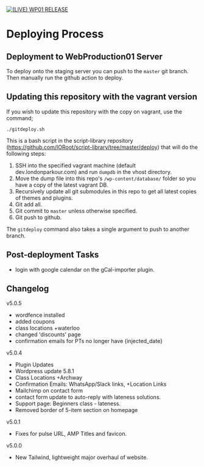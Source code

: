 [![(LIVE) WP01 RELEASE](https://github.com/IORoot/deploy__STAGING/actions/workflows/pushto_webproduction01.yml/badge.svg?branch=master)](https://github.com/IORoot/deploy__STAGING/actions/workflows/pushto_webproduction01.yml)

# Deploying Process

## Deployment to WebProduction01 Server

To deploy onto the staging server you can push to the `master` git branch. Then manually run the github action to deploy.

## Updating this repository with the vagrant version

If you wish to update this repository with the copy on vagrant, use the command;

```
./gitdeploy.sh
```

This is a bash script in the script-library repository (https://github.com/IORoot/script-library/tree/master/deploy) that will do the following steps:

1. SSH into the specified vagrant machine (default dev.londonparkour.com) and run `dumpdb` in the vhost directory.
1. Move the dump file into this repo's `/wp-content/database/` folder so you have a copy of the latest vagrant DB.
1. Recursively update all git submodules in this repo to get all latest copies of themes and plugins.
1. Git add all.
1. Git commit to `master` unless otherwise specified.
1. Git push to github.

The `gitdeploy` command also takes a single argument to push to another branch.

## Post-deployment Tasks

- login with google calendar on the gCal-importer plugin.

## Changelog
v5.0.5
- wordfence installed
- added coupons
- class locations +waterloo
- changed 'discounts' page
- confirmation emails for PTs no longer have {injected_date}


v5.0.4
- Plugin Updates
- Wordpress update 5.8.1
- Class Locations +Archway
- Confirmation Emails: WhatsApp/Slack links, +Location Links
- Mailchimp on contact form
- contact form update to auto-reply with lateness solutions.
- Support page: Beginners class - lateness.
- Removed border of 5-item section on homepage

v5.0.1 
- Fixes for pulse URL, AMP Titles and favicon.

v5.0.0 
- New Tailwind, lightweight major overhaul of website.